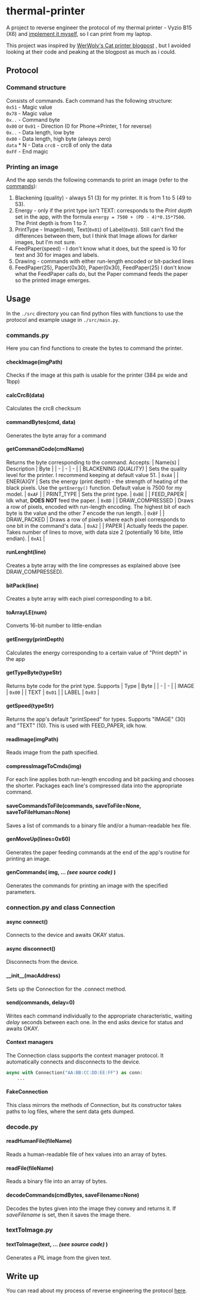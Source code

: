 # thermal-printer
A project to reverse engineer the protocol of my thermal printer - Vyzio B15 (X6) and [implement it myself](#Usage), so I can print from my laptop.

This project was inspired by [WerWolv's Cat printer blogpost](https://werwolv.net/blog/cat_printer)
, but I avoided looking at their code and peaking at the blogpost as much as i could.

## Protocol
### Command structure
Consists of commands. Each command has the following structure:  
`0x51` - Magic value  
`0x78` - Magic value  
`0x..` - Command byte  
`0x00` or `0x01` - Direction (0 for Phone->Printer, 1 for reverse)  
`0x..` - Data length, low byte  
`0x00` - Data length, high byte (always zero)  
`data` * N - Data
`crc8` - crc8 of only the data  
`0xFF` - End magic  

### Printing an image
And the app sends the following commands to print an image (refer to the [commands](#getcommandcodecmdname)):
1. Blackening (quality) - always 51 (3) for my printer. It is from 1 to 5 (49 to 53).
2. Energy - only if the print type isn't TEXT: corresponds to the _Print depth_ set in the app, with the formula `energy = 7500 + (PD - 4)*0.15*7500`. The Print depth is from 1 to 7.
3. PrintType - Image(`0x00`), Text(`0x01`) of Label(`0x03`). Still can't find the differences between them, but I think that Image allows for darker images, but I'm not sure.
4. FeedPaper(speed) - I don't know what it does, but the speed is 10 for text and 30 for images and labels.
5. Drawing - commands with either run-length encoded or bit-packed lines
6. FeedPaper(25), Paper(0x30), Paper(0x30), FeedPaper(25)
I don't know what the FeedPaper calls do, but the Paper command feeds the paper so the printed image emerges.

## Usage
In the `./src` directory you can find python files with functions to use the protocol and example usage in `./src/main.py`.

### commands.py
Here you can find functions to create the bytes to command the printer.

#### checkImage(imgPath)
Checks if the image at this path is usable for the printer (384 px wide and 1bpp)

#### calcCrc8(data)
Calculates the crc8 checksum

#### commandBytes(cmd, data)
Generates the byte array for a command

#### getCommandCode(cmdName)
Returns the byte corresponding to the command. Accepts:
| Name(s) | Description | Byte |
| - | - | - |
| BLACKENING _(QUALITY)_ | Sets the quality level for the printer. I recommend keeping at default value 51. | `0xA4` |
| ENER(A)GY | Sets the energy (print depth) - the strength of heating of the black pixels. Use the `getEnergy()` function. Default value is 7500 for my model. | `0xAF` |
| PRINT_TYPE | Sets the print type. | `0xBE` |
| FEED_PAPER | Idk what, **DOES NOT** feed the paper. | `0xBD` |
| DRAW_COMPRESSED | Draws a row of pixels, encoded with run-length encoding. The highest bit of each byte is the value and the other 7 encode the run length. | `0xBF` |
| DRAW_PACKED | Draws a row of pixels where each pixel corresponds to one bit in the command's data. | `0xA2` |
| PAPER | Actually feeds the paper. Takes number of lines to move, with data size 2 (potentially 16 bite, little endian). | `0xA1` |

#### runLenght(line)
Creates a byte array with the line compresses as explained above (see DRAW_COMPRESSED).

#### bitPack(line)
Creates a byte array with each pixel corresponding to a bit.

#### toArrayLE(num)
Converts 16-bit number to little-endian

#### getEnergy(printDepth)
Calculates the energy corresponding to a certain value of "Print depth" in the app

#### getTypeByte(typeStr)
Returns byte code for the print type. Supports
| Type | Byte |
| - | - |
| IMAGE | `0x00` |
| TEXT | `0x01` |
| LABEL | `0x03` |

#### getSpeed(typeStr)
Returns the app's default "printSpeed" for types. Supports "IMAGE" (30) and "TEXT" (10). This is used with FEED_PAPER, idk how.

#### readImage(imgPath)
Reads image from the path specified.

#### compressImageToCmds(img)
For each line applies both run-length encoding and bit packing and chooses the shorter. Packages each line's compressed data into the appropriate command.

#### saveCommandsToFile(commands, saveToFile=None, saveToFileHuman=None)
Saves a list of commands to a binary file and/or a human-readable hex file.

#### genMoveUp(lines=0x60)
Generates the paper feeding commands at the end of the app's routine for printing an image.

#### genCommands( img, ... _(see source code)_ )
Generates the commands for printing an image with the specified parameters.

### connection.py and class Connection
#### async connect()
Connects to the device and awaits OKAY status.

#### async disconnect()
Disconnects from the device.

#### \_\_init\_\_(macAddress)
Sets up the Connection for the .connect method.

#### send(commands, delay=0)
Writes each command individually to the appropriate characteristic, waiting _delay_ seconds between each one. In the end asks device for status and awaits OKAY.

#### Context managers
The Connection class supports the context manager protocol. It automatically connects and disconnects to the device.
```python
async with Connection("AA:BB:CC:DD:EE:FF") as conn:
    ...
```

#### FakeConnection
This class mirrors the methods of Connection, but its constructor takes paths to log files, where the sent data gets dumped.

### decode.py
#### readHumanFile(fileName)
Reads a human-readable file of hex values into an array of bytes.

#### readFile(fileName)
Reads a binary file into an array of bytes.

#### decodeCommands(cmdBytes, saveFilename=None)
Decodes the bytes given into the image they convey and returns it. If _saveFilename_ is set, then it saves the image there.

### textToImage.py
#### textToImage(text, ... _(see source code)_ )
Generates a PIL image from the given text.

## Write up
You can read about my process of reverse engineering the protocol [here](WRITE_UP.md).